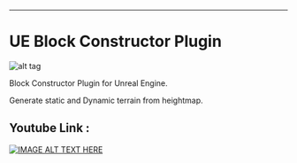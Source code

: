 ________________________________________________________________

UE Block Constructor Plugin
======================================



![alt tag](https://raw.github.com/vagenv/BlockConstructor/master/Content/Splash/Splash.bmp)
       



Block Constructor Plugin for Unreal Engine.

Generate static and Dynamic terrain from heightmap.



Youtube Link :
--------------------

[![IMAGE ALT TEXT HERE](https://img.youtube.com/vi/SFAalHkp2aI/0.jpg)](https://www.youtube.com/watch?v=SFAalHkp2aI)

